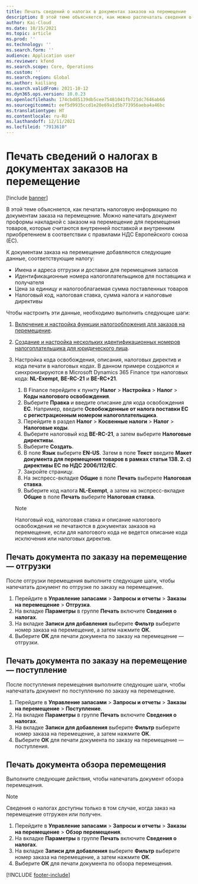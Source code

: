 ```yaml
---
title: Печать сведений о налогах в документах заказов на перемещение
description: В этой теме объясняется, как можно распечатать сведения о налогах, определяемые службой расчета налогов, в документах заказов на перемещение.
author: Kai-Cloud
ms.date: 10/15/2021
ms.topic: article
ms.prod: ''
ms.technology: ''
ms.search.form: ''
audience: Application user
ms.reviewer: kfend
ms.search.scope: Core, Operations
ms.custom: ''
ms.search.region: Global
ms.author: kailiang
ms.search.validFrom: 2021-10-12
ms.dyn365.ops.version: 10.0.23
ms.openlocfilehash: 174cbd85139db5cee75481041fb721dc7646ab66
ms.sourcegitcommit: eef5d9935ccd1e20e69a1d5b773956aeba4a46bc
ms.translationtype: HT
ms.contentlocale: ru-RU
ms.lasthandoff: 12/11/2021
ms.locfileid: "7913610"
---
```

# <a name="print-tax-information-on-transfer-order-documents"></a>Печать сведений о налогах в документах заказов на перемещение

[!include [banner](../../includes/banner.md)]

В этой теме объясняется, как печатать налоговую информацию по документам заказа на перемещение. Можно напечатать документ проформы накладной с заказом на перемещение для перемещения товаров, которые считаются внутренней поставкой и внутренним приобретением в соответствии с правилами НДС Европейского союза (ЕС). 

К документам заказа на перемещение добавляются следующие данные, соответствующие налогу:

- Имена и адреса отгрузки и доставки для перемещения запасов
- Идентификационные номера налогоплательщиков для поставщика и получателя
- Цена за единицу и налогооблагаемая сумма поставленных товаров
- Налоговый код, налоговая ставка, сумма налога и налоговые директивы

Чтобы настроить эти данные, необходимо выполнить следующие шаги:

1. [Включение и настройка функции налогообложения для заказов на перемещение](tasks/Tax-feature-support-for-transfer-order.md).
2. [Создание и настройка нескольких идентификационных номеров налогоплательщика для юридического лица](emea-multiple-vat-registration-numbers.md).
3. Настройка кода освобождения, описания, налоговых директив и кода печати в налоговых кодах. В данном примере создаются и синхронизируются в Microsoft Dynamics 365 Finance три налоговых кода: **NL-Exempt**, **BE-RC-21** и **BE-RC+21**.

    1. В Finance перейдите к пункту **Налог** \> **Настройка** \> **Налог** \> **Коды налогового освобождения**.
    2. Выберите **Правка** и введите описание для кода освобождения **EC**. Например, введите **Освобожденные от налога поставки EC с регистрационным номером налогоплательщика**.
    3. Перейдите в раздел **Налог** \> **Косвенные налоги** \> **Налог** \> **Налоговые коды**.
    4. Выберите налоговый код **BE-RC-21**, а затем выберите **Налоговые директивы**.
    5. Выберите **Создать**.
    6. В поле **Язык** выберите **EN-US**. Затем в поле **Текст** введите **Макет документа для перемещения товаров в рамках статьи 138. 2. c) директивы ЕС по НДС 2006/112/EC**.
    7. Закройте страницу.
    8. На экспресс-вкладке **Общие** в поле **Печать** выберите **Налоговая ставка**.
    8. Выберите код налога **NL-Exempt**, а затем на экспресс-вкладке **Общие** в поле **Печать** выберите **Налоговая ставка**.

    > [!NOTE] 
    > Налоговый код, налоговая ставка и описание налогового освобождения не печатаются в документах заказов на перемещение, если для налогового кода не ведется описание кода исключения или налоговых директив.

## <a name="print-the-transfer-order---shipment-document"></a>Печать документа по заказу на перемещение — отгрузки

После отгрузки перемещения выполните следующие шаги, чтобы напечатать документ по отгрузке по заказу на перемещение.

1. Перейдите в **Управление запасами** \> **Запросы и отчеты** \> **Заказы на перемещение** \> **Отгрузка**.
2. На вкладке **Параметры** в группе **Печать** включите **Сведения о налогах**.
3. На вкладке **Записи для добавления** выберите **Фильтр** выберите номер заказа на перемещение, а затем нажмите **ОК**.
4. Выберите **ОК** для печати документа по заказу на перемещение — отгрузки.

## <a name="print-the-transfer-order---receipt-document"></a>Печать документа по заказу на перемещение — поступление

После поступления перемещения выполните следующие шаги, чтобы напечатать документ по поступлению по заказу на перемещение.

1. Перейдите в **Управление запасами** \> **Запросы и отчеты** \> **Заказы на перемещение** \> **Поступление**.
2. На вкладке **Параметры** в группе **Печать** включите **Сведения о налогах**.
3. На вкладке **Записи для добавления** выберите **Фильтр** выберите номер заказа на перемещение, а затем нажмите **ОК**.
4. Выберите **ОК** для печати документа по заказу на перемещение — поступления.

## <a name="print-the-transfer-overview-document"></a>Печать документа обзора перемещения

Выполните следующие действия, чтобы напечатать документ обзора перемещения.

> [!NOTE]
> Сведения о налогах доступны только в том случае, когда заказ на перемещение отгружен или получен.

1. Перейдите в **Управление запасами** \> **Запросы и отчеты** \> **Заказы на перемещение** \> **Обзор перемещения**.
2. На вкладке **Параметры** в группе **Печать** включите **Сведения о налогах**.
3. На вкладке **Записи для добавления** выберите **Фильтр** выберите номер заказа на перемещение, а затем нажмите **ОК**.
4. Выберите **ОК** для печати документа по обзора перемещения.

[!INCLUDE [footer-include](../../includes/footer-banner.md)]

